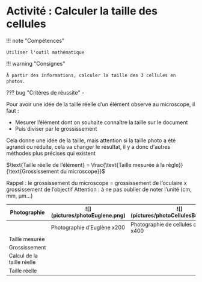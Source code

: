 # Activité : Calculer la taille des cellules

!!! note "Compétences"

    Utiliser l'outil mathématique 

!!! warning "Consignes"

    À partir des informations, calculer la taille des 3 cellules en photos. 
    
??? bug "Critères de réussite"
    - 




Pour avoir une idée de la taille réelle d’un élément observé au microscope, il faut :

- Mesurer l’élément dont on souhaite connaître la taille sur le document
- Puis diviser par le grossissement

Cela donne une idée de la taille, mais attention si la taille photo a été agrandi ou réduite, cela va changer le résultat, il y a donc d'autres méthodes plus précises qui existent



$\text{Taille réelle de l’élément} = \frac{\text{Taille mesurée à la règle}}{\text{Grossissement du microscope}}$


Rappel : le grossissement du microscope = grossissement de l’oculaire x grossissement de l’objectif
Attention : à ne pas oublier de noter l’unité (cm, mm, µm…)


<table markdown>
<thead markdown>
<tr markdown>
<th> Photographie 		</th>
<th markdown> ![](pictures/photoEuglene.png) 		</th>
<th markdown> ![](pictures/photoCellulesBuccales.png) 		</th>
<th markdown> ![](pictures/photoPollen.png) 		</th>
</tr>
</thead>
<tbody>
<tr>
<td> 		 		</td>
<td> Photographie d’Euglène x200			 		</td>
<td> Photographie de cellules de la bouche x400 		</td>
<td> Photographie de grains de pollen x400 		</td>
</tr>
<tr>
<td> Taille mesurée 		</td>
<td> 		 		</td>
<td> 		 		</td>
<td> 		 		</td>
</tr>
<tr>
<td> Grossissement 		</td>
<td> 		 		</td>
<td> 		 		</td>
<td> 		 		</td>
</tr>
<tr>
<td> Calcul de la taille réelle 		</td>
<td> 		 		</td>
<td> 		 		</td>
<td> 		 		</td>
</tr>
<tr>
<td> Taille réelle 		</td>
<td> 		 		</td>
<td> 		 		</td>
<td> 		 		</td>
</tr>
</tbody>
</table>
